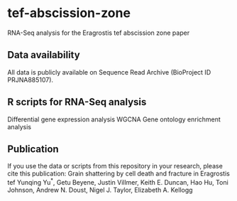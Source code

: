 # tef-abscission-zone
RNA-Seq analysis for the Eragrostis tef abscission zone paper
## Data availability
All data is publicly available on Sequence Read Archive (BioProject ID PRJNA885107).
## R scripts for RNA-Seq analysis
Differential gene expression analysis
WGCNA
Gene ontology enrichment analysis
## Publication
If you use the data or scripts from this repository in your research, please cite this publication:
Grain shattering by cell death and fracture in Eragrostis tef
Yunqing Yu<sup>*</sup>, Getu Beyene, Justin Villmer, Keith E. Duncan, Hao Hu, Toni Johnson, Andrew N. Doust, Nigel J. Taylor, Elizabeth A. Kellogg

